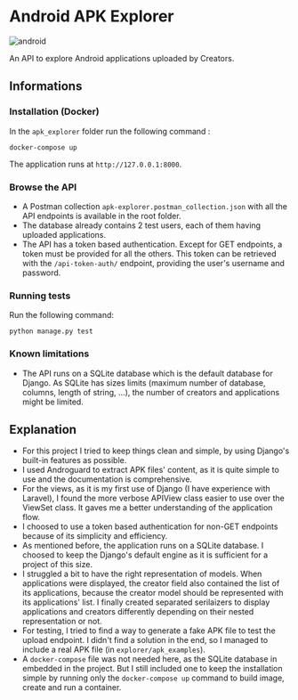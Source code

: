 # Android APK Explorer

![android](https://baswijdenes.com/wp-content/uploads/2016/05/android-banner.png)

An API to explore Android applications uploaded by Creators.

## Informations

### Installation (Docker)  
In the `apk_explorer` folder run the following command :  
```
docker-compose up
```  


The application runs at `http://127.0.0.1:8000`.  

### Browse the API
- A Postman collection `apk-explorer.postman_collection.json` with all the API endpoints is available in the root folder.
- The database already contains 2 test users, each of them having uploaded applications.
- The API has a token based authentication. Except for GET endpoints, a token must be provided for all the others. This token can be retrieved with the `/api-token-auth/` endpoint, providing the user's username and password.

### Running tests
Run the following command:  
```
python manage.py test
```

### Known limitations
- The API runs on a SQLite database which is the default database for Django. As SQLite has sizes limits (maximum number of database, columns, length of string, ...), the number of creators and applications might be limited.
  

## Explanation
- For this project I tried to keep things clean and simple, by using Django's built-in features as possible.
- I used Androguard to extract APK files' content, as it is quite simple to use and the documentation is comprehensive.
- For the views, as it is my first use of Django (I have experience with Laravel), I found the more verbose APIView class easier to use over the ViewSet class. It gaves me a better understanding of the application flow.
- I choosed to use a token based authentication for non-GET endpoints because of its simplicity and efficiency.
- As mentioned before, the application runs on a SQLite database. I choosed to keep the Django's default engine as it is sufficient for a project of this size.
- I struggled a bit to have the right representation of models. When applications were displayed, the creator field also contained the list of its applications, because the creator model should be represented with its applications' list. I finally created separated serilaizers to display applications and creators differently depending on their nested representation or not.
- For testing, I tried to find a way to generate a fake APK file to test the upload endpoint. I didn't find a solution in the end, so I managed to include a real APK file (in `explorer/apk_examples`).
- A `docker-compose` file was not needed here, as the SQLite database in embedded in the project. But I still included one to keep the installation simple by running only the `docker-compose up` command to build image, create and run a container.